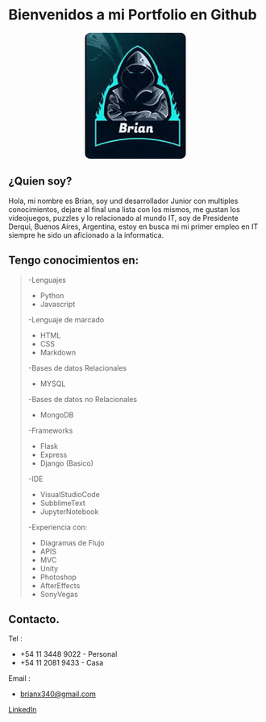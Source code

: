 
<h1> Bienvenidos a mi Portfolio en Github</h1>

<p align='center'>
<img src="./profile.gif" style='border-radius:10px;'>
</p>

 <h2> ¿Quien soy? </h2>
 
 Hola, mi nombre es Brian, soy und desarrollador Junior con multiples conocimientos, dejare al final una lista con los mismos, me gustan los videojuegos, puzzles y lo relacionado al mundo IT, soy de Presidente Derqui, Buenos Aires, Argentina, estoy en busca mi mi primer empleo en IT siempre he sido un aficionado a la informatica.

<h2> Tengo conocimientos en: </h2>

>-Lenguajes
>>
>* Python
>* Javascript
>>
>-Lenguaje de marcado
>* HTML
>* CSS
>* Markdown
>
>-Bases de datos Relacionales
>* MYSQL
>
>-Bases de datos no Relacionales
>* MongoDB
>
>-Frameworks
>* Flask
>* Express
>* Django (Basico)
>
>-IDE
>* VisualStudioCode
>* SubblimeText
>* JupyterNotebook
>
>-Experiencia con:
>* Diagramas de Flujo
>* APIS
>* MVC
>* Unity
>* Photoshop
>* AfterEffects
>* SonyVegas

<h2>Contacto.</h2>
<p>

Tel : 
* +54 11 3448 9022 - Personal
* +54 11 2081 9433 - Casa

Email :
* brianx340@gmail.com
</p>

[LinkedIn](https://www.linkedin.com/in/brianx340/)
